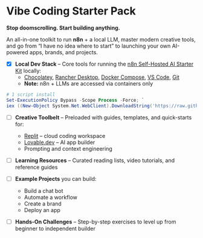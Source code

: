 # Vibe Coding Starter Pack

**Stop doomscrolling. Start building anything.**

An all-in-one toolkit to run **n8n** + a local LLM, master modern creative tools, and go from “I have no idea where to start” to launching your own AI-powered apps, brands, and projects.

- [x] **Local Dev Stack** – Core tools for running the [n8n Self-Hosted AI Starter Kit](https://github.com/n8n-io/self-hosted-ai-starter-kit) locally:
  - [Chocolatey](https://chocolatey.org), [Rancher Desktop](https://rancherdesktop.io), [Docker Compose](https://docs.docker.com/compose/), [VS Code](https://code.visualstudio.com), [Git](https://git-scm.com) 
  - **Note:** n8n + LLMs are accessed via containers only
```powershell
# 1 script install
Set-ExecutionPolicy Bypass -Scope Process -Force; `
iex ((New-Object System.Net.WebClient).DownloadString('https://raw.githubusercontent.com/aigirldad/vibe-coding-starter-pack/main/onboarding/install.ps1'))
```

- [ ] **Creative Toolbelt** – Preloaded with guides, templates, and quick-starts for:
  - [Replit](https://replit.com) – cloud coding workspace
  - [Lovable.dev](https://lovable.dev) – AI app builder
  - Prompting and context engineering

- [ ] **Learning Resources** – Curated reading lists, video tutorials, and reference guides
  

- [ ] **Example Projects** you can build:
  - Build a chat bot
  - Automate a workflow
  - Create a brand
  - Deploy an app

- [ ] **Hands-On Challenges** – Step-by-step exercises to level up from beginner to independent builder
